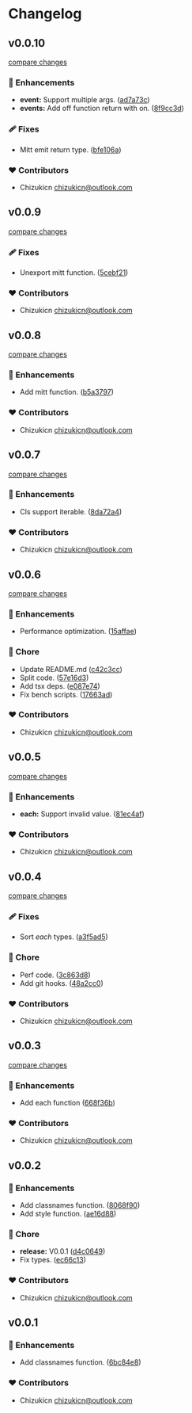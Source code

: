 # Changelog


## v0.0.10

[compare changes](https://github.com/chizukicn/tslx/compare/v0.0.9...v0.0.10)


### 🚀 Enhancements

  - **event:** Support multiple args. ([ad7a73c](https://github.com/chizukicn/tslx/commit/ad7a73c))
  - **events:** Add off function return with on. ([8f9cc3d](https://github.com/chizukicn/tslx/commit/8f9cc3d))

### 🩹 Fixes

  - Mitt emit return type. ([bfe106a](https://github.com/chizukicn/tslx/commit/bfe106a))

### ❤️  Contributors

- Chizukicn <chizukicn@outlook.com>

## v0.0.9

[compare changes](https://github.com/chizukicn/tslx/compare/v0.0.8...v0.0.9)


### 🩹 Fixes

  - Unexport mitt function. ([5cebf21](https://github.com/chizukicn/tslx/commit/5cebf21))

### ❤️  Contributors

- Chizukicn <chizukicn@outlook.com>

## v0.0.8

[compare changes](https://github.com/chizukicn/tslx/compare/v0.0.7...v0.0.8)


### 🚀 Enhancements

  - Add mitt function. ([b5a3797](https://github.com/chizukicn/tslx/commit/b5a3797))

### ❤️  Contributors

- Chizukicn <chizukicn@outlook.com>

## v0.0.7

[compare changes](https://github.com/chizukicn/tslx/compare/v0.0.6...v0.0.7)


### 🚀 Enhancements

  - Cls support iterable. ([8da72a4](https://github.com/chizukicn/tslx/commit/8da72a4))

### ❤️  Contributors

- Chizukicn <chizukicn@outlook.com>

## v0.0.6

[compare changes](https://github.com/chizukicn/tslx/compare/v0.0.5...v0.0.6)


### 🚀 Enhancements

  - Performance optimization. ([15affae](https://github.com/chizukicn/tslx/commit/15affae))

### 🏡 Chore

  - Update README.md ([c42c3cc](https://github.com/chizukicn/tslx/commit/c42c3cc))
  - Split code. ([57e16d3](https://github.com/chizukicn/tslx/commit/57e16d3))
  - Add tsx deps. ([e087e74](https://github.com/chizukicn/tslx/commit/e087e74))
  - Fix bench scripts. ([17663ad](https://github.com/chizukicn/tslx/commit/17663ad))

### ❤️  Contributors

- Chizukicn <chizukicn@outlook.com>

## v0.0.5

[compare changes](https://github.com/chizukicn/tslx/compare/v0.0.4...v0.0.5)


### 🚀 Enhancements

  - **each:** Support invalid value. ([81ec4af](https://github.com/chizukicn/tslx/commit/81ec4af))

### ❤️  Contributors

- Chizukicn <chizukicn@outlook.com>

## v0.0.4

[compare changes](https://github.com/chizukicn/tslx/compare/v0.0.3...v0.0.4)


### 🩹 Fixes

  - Sort *each* types. ([a3f5ad5](https://github.com/chizukicn/tslx/commit/a3f5ad5))

### 🏡 Chore

  - Perf code. ([3c863d8](https://github.com/chizukicn/tslx/commit/3c863d8))
  - Add git hooks. ([48a2cc0](https://github.com/chizukicn/tslx/commit/48a2cc0))

### ❤️  Contributors

- Chizukicn <chizukicn@outlook.com>

## v0.0.3

[compare changes](https://github.com/chizukicn/tslx/compare/v0.0.2...v0.0.3)


### 🚀 Enhancements

  - Add each function ([668f36b](https://github.com/chizukicn/tslx/commit/668f36b))

### ❤️  Contributors

- Chizukicn <chizukicn@outlook.com>

## v0.0.2


### 🚀 Enhancements

  - Add classnames function. ([8068f90](https://github.com/chizukicn/tslx/commit/8068f90))
  - Add style function. ([ae16d88](https://github.com/chizukicn/tslx/commit/ae16d88))

### 🏡 Chore

  - **release:** V0.0.1 ([d4c0649](https://github.com/chizukicn/tslx/commit/d4c0649))
  - Fix types. ([ec66c13](https://github.com/chizukicn/tslx/commit/ec66c13))

### ❤️  Contributors

- Chizukicn <chizukicn@outlook.com>

## v0.0.1


### 🚀 Enhancements

  - Add classnames function. ([6bc84e8](https://github.com/unjs/packageName/commit/6bc84e8))

### ❤️  Contributors

- Chizukicn <chizukicn@outlook.com>

